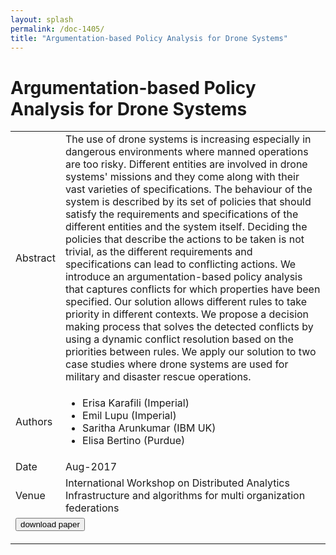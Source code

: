 ```yaml
---
layout: splash
permalink: /doc-1405/
title: "Argumentation-based Policy Analysis for Drone Systems"
---
```


# Argumentation-based Policy Analysis for Drone Systems

<table>
    <tbody>
    <tr>
        <td>Abstract</td>
        <td>The use of drone systems is increasing especially in dangerous environments where manned operations are too risky. Different entities are involved in drone systems' missions and they come along with their vast varieties of specifications. The behaviour of the system is described by its set of policies that should satisfy the requirements and specifications of the different entities and the system itself. Deciding the policies that describe the actions to be taken is not trivial, as the different requirements and specifications can lead to conflicting actions. We introduce an argumentation-based policy analysis that captures conflicts for which properties have been specified. Our solution allows different rules to take priority in different contexts. We propose a decision making process that solves the detected conflicts by using a dynamic conflict resolution based on the priorities between rules. We apply our solution to two case studies where drone systems are used for military and disaster rescue operations.</td>
    </tr>
    <tr>
        <td>Authors</td>
        <td>
            <ul>
                <li>Erisa Karafili (Imperial)</li>
                <li>Emil Lupu (Imperial)</li>
                <li>Saritha Arunkumar (IBM UK)</li>
                <li>Elisa Bertino (Purdue)</li>
            </ul>
        </td>
    </tr>
    <tr>
        <td>Date</td>
        <td>Aug-2017</td>
    </tr>
    <tr>
        <td>Venue</td>
        <td>International Workshop on Distributed Analytics Infrastructure and algorithms for multi organization federations</td>
    </tr>
        <tr>
            <td colspan="2">
                <form method="get" action="https://ibm.box.com/v/doc-1405-paper">
                    <button type="submit">download paper</button>
                </form>
            </td>
        </tr>
    </tbody>
</table>
